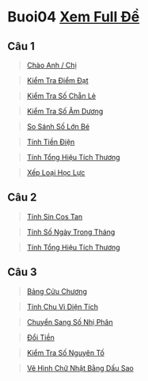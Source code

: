 # Buoi04 [Xem Full Đề](https://github.com/LockMan04/HocTap/blob/master/CoSoLapTrinh/BTThucHanh/TH_Tuan04.pdf)
## Câu 1
> [Chào Anh / Chị](https://github.com/LockMan04/Buoi04/blob/master/Buoi04/src/Cau01/ChaoAnhChi.java)

> [Kiểm Tra Điểm Đạt](https://github.com/LockMan04/Buoi04/blob/master/Buoi04/src/Cau01/DiemDat.java)

> [Kiểm Tra Số Chẵn Lẻ](https://github.com/LockMan04/Buoi04/blob/master/Buoi04/src/Cau01/KiemTraSoChanLe.java)

> [Kiểm Tra Số Âm Dương](https://github.com/LockMan04/Buoi04/blob/master/Buoi04/src/Cau01/KiemTraSoDuongAm.java)

> [So Sánh Số Lớn Bé](https://github.com/LockMan04/Buoi04/blob/master/Buoi04/src/Cau01/SoSanhLonBe.java)

> [Tính Tiền Điện](https://github.com/LockMan04/Buoi04/blob/master/Buoi04/src/Cau01/TinhTienDien.java)

> [Tính Tổng Hiệu Tích Thương](https://github.com/LockMan04/Buoi04/blob/master/Buoi04/src/Cau01/TongHieuTichThuong.java)

>[Xếp Loại Học Lực](https://github.com/LockMan04/Buoi04/blob/master/Buoi04/src/Cau01/XepLoaiHocLuc.java)
## Câu 2
> [Tính Sin Cos Tan](https://github.com/LockMan04/Buoi04/blob/master/Buoi04/src/Cau02/TinhSinCosTan.java)

> [Tính Số Ngày Trong Tháng](https://github.com/LockMan04/Buoi04/blob/master/Buoi04/src/Cau02/TinhSoNgayTrongThang.java)

> [Tính Tổng Hiệu Tích Thương](https://github.com/LockMan04/Buoi04/blob/master/Buoi04/src/Cau02/TongHieuTichThuong.java)
## Câu 3
> [Bảng Cửu Chương](https://github.com/LockMan04/Buoi04/blob/master/Buoi04/src/Cau03/BangCuuChuong.java)

> [Tính Chu Vi Diện Tích](https://github.com/LockMan04/Buoi04/blob/master/Buoi04/src/Cau03/BangTinhChuViDienTich.java)

> [Chuyển Sang Số Nhị Phân](https://github.com/LockMan04/Buoi04/blob/master/Buoi04/src/Cau03/ChuyenSoNhiPhan.java)

> [Đổi Tiền](https://github.com/LockMan04/Buoi04/blob/master/Buoi04/src/Cau03/DoiTien.java)

> [Kiểm Tra Số Nguyên Tố](https://github.com/LockMan04/Buoi04/blob/master/Buoi04/src/Cau03/KiemTraSoNguyenTo.java)

> [Vẽ Hình Chữ Nhật Bằng Dấu Sao](https://github.com/LockMan04/Buoi04/blob/master/Buoi04/src/Cau03/VeHCNBangDauSao.java)
